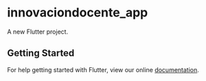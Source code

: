 # innovaciondocente_app

A new Flutter project.

## Getting Started

For help getting started with Flutter, view our online
[documentation](https://flutter.io/).
